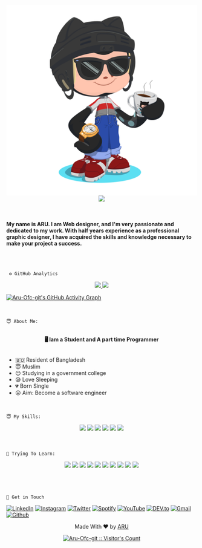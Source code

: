 <!---GitHub README --->
<!--MetaTag-->
<meta name="description" content="Iam a small programmer">
<div align="center">
<meta name="keywords" content="ARU,Aru Bomber,Mr.Aru, Itz Aru, Ariful Islam">
    <img align="center" alt="" src="images/aru_github_picture.png">
</div>


<div align="center">
    <img src="https://readme-typing-svg.herokuapp.com?color=tomato&size=50&center=true&vCenter=true&width=600&height=50&lines=Hi+👋,+I'm+ARU;Student+at+XII+class;Freelancer;Web-Developer" />
</div>
<br>
<br>
<p><b>My name is ARU. I am Web designer, and I'm very passionate and dedicated to my work. With half years experience as a professional graphic designer, I have acquired the skills and knowledge necessary to make your project a success.</b></p>
<br>
<br>


`` ⚙️ GitHub Analytics``
<p align="center">
<a href="https://github.com/Aru-Ofc-git">
  <img height="180em" src="https://github-readme-stats-eight-theta.vercel.app/api?username=Aru-Ofc-git&show_icons=true&theme=algolia&include_all_commits=true&count_private=true"/>
  <img height="180em" src="https://github-readme-stats-eight-theta.vercel.app/api/top-langs/?username=Aru-Ofc-git&layout=compact&langs_count=10&theme=algolia"/>

[![Aru-Ofc-git's GitHub Activity Graph](https://activity-graph.herokuapp.com/graph?username=Aru-Ofc-git&theme=react-dark)](Aru-Ofc-git)



</a>
</p>
<br>


`` 😇 About Me:  ``

<div align="left">
<br>
<div align="center">
<b> 🖥️ Iam a Student and A part time Programmer</b>
<br>
<br>
</div>
<ul>
<li>🇧🇩 Resident of Bangladesh</li>
<li>😇 Muslim </li>
<li>😒 Studying in a government college </li>
<li>😪 Love Sleeping </li>
<li>💔 Born Single </li>
<li>☹️ Aim: Become a software engineer</li>
</ul>
<br>
</div>



``😇 My Skills: ``
<div align="center">
  <img src="https://img.shields.io/badge/-HTML-f06529?style=for-the-badge&logo=html5&logoColor=e34c26&labelColor=282828">
  <img src="https://img.shields.io/badge/-CSS-264de4?style=for-the-badge&logo=css3&logoColor=2965f1&labelColor=282828">
<img src="https://img.shields.io/badge/-JAVASCRIPT-F0DB4F?style=for-the-badge&logo=javascript&logoColor=F0DB4F&labelColor=282828">
<img src="https://img.shields.io/badge/-JQUERY-78cff5?style=for-the-badge&logo=jquery&logoColor=0769ad&labelColor=282828">
  <img src="https://img.shields.io/badge/-BOOTSTRAP-563d7c?style=for-the-badge&logo=bootstrap&logoColor=563d7c&labelColor=282828">
<img src="https://img.shields.io/badge/-JSON-f85a40?style=for-the-badge&logo=json&logoColor=f85a40&labelColor=282828">
<br>
<br>
<br>
</div>



`` 📖 Trying To Learn: ``
<div align="center">
<img src="https://img.shields.io/badge/-PHP-787CB5?style=for-the-badge&logo=php&logoColor=787CB5&labelColor=282828">
<img src="https://img.shields.io/badge/-Python-4B8BBE?style=for-the-badge&logo=python&logoColor=306998&labelColor=282828">
<img src="https://img.shields.io/badge/-Android Development-3DDC84?style=for-the-badge&logo=android&logoColor=3DDC84&labelColor=282828">
  <img src="https://img.shields.io/badge/-NODE JS-3C873A?style=for-the-badge&logo=node.js&logoColor=68A063&labelColor=282828">
<img src="https://img.shields.io/badge/-REACT-61DBFB?style=for-the-badge&logo=react&logoColor=61DBFB&labelColor=282828">
  <img src="https://img.shields.io/badge/-SASS-cc6699?style=for-the-badge&logo=sass&logoColor=cc6699&labelColor=282828">
<img src="https://img.shields.io/badge/-MongoDB-3FA037?style=for-the-badge&logo=mongodb&logoColor=4DB33D&labelColor=282828">
  <img src="https://img.shields.io/badge/-MySQL-00758f?style=for-the-badge&logo=mysql&logoColor=f29111&labelColor=282828">
<img src="https://img.shields.io/badge/-SHELL-ED1C24?style=for-the-badge&logo=shell&logoColor=ED1C24&labelColor=FFD500">
  <img src="https://img.shields.io/badge/-GO-29BEB0?style=for-the-badge&logo=go&logoColor=29BEB0&labelColor=282828">
<br>
<br>
<br>
<br>
</div>






`` 📡 Get in Touch `` 
<br>

<a href="https://www.facebook.com/Aru.Ofc" target="_blank"><img src="https://img.shields.io/badge/FACEBOOK-4267B2.svg?&style=flat-square&logo=facebook&logoColor=white" alt="LinkedIn"></a>
<a href="https://www.instagram.com/Aru.Ofc.Ins" target="_blank"><img src="https://img.shields.io/badge/Instagram-%23E4405F.svg?&style=flat-square&logo=instagram&logoColor=white" alt="Instagram"></a>
<a href="https://twitter.com/aru_ofc_twiter" target="_blank"><img src="https://img.shields.io/badge/Twitter-%231DA1F2.svg?&style=flat-square&logo=twitter&logoColor=white" alt="Twitter"></a>
<a href="https://open.spotify.com/user/rwvotqr02yuzpyfmkkri3b5k1?si=X4sohjMTTCmIMuniDJ5ECA&utm_source=copy-link" target="_blank"><img src="https://img.shields.io/badge/Spotify-%231ED760.svg?&style=flat-square&logo=spotify&logoColor=white" alt="Spotify"></a>
<a href="https://www.youtube.com/c/ARULyrics1" target="_blank"><img src="https://img.shields.io/badge/YouTube-FF0000.svg?&style=flat-square&logo=youtube&logoColor=white" alt="YouTube"></a>
<a href="https://dev.to/aruofc" target="_blank"><img src="https://img.shields.io/badge/DEV-%230A0A0A.svg?&style=flat-square&logo=DEV.to&logoColor=white" alt="DEV.to"></a>
<a href="mailto: arifulislam275m.com" target="_blank"><img src="https://img.shields.io/badge/Email-BB001B.svg?&style=flat-square&logo=gmail&logoColor=white" alt="Gmail"></a>
<a href="https://github.com/Aru-Ofc-git" target="_blank"><img src="https://img.shields.io/badge/GitHub-171515.svg?&style=flat-square&logo=github&logoColor=white" alt="Github"></a>



<p align="center">Made With ❤️ by <a href="https://www.facebook.com/Siillent.Killer.Arman">ARU</a> </p>


<div align="center">
<a href="https://gist.github.com/Aru-Ofc-git"><img src="https://profile-counter.glitch.me/{Aru-Ofc-git}/count.svg" alt="Aru-Ofc-git :: Visitor's Count" /></a>
</div>
